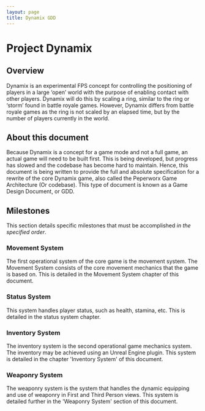 ```yaml
---
layout: page
title: Dynamix GDD
---
```


# Project Dynamix

## Overview

Dynamix is an experimental FPS concept for controlling the positioning of players in a large ‘open’ world with the purpose of enabling contact with other players. Dynamix will do this by scaling a ring, similar to the ring or ‘storm’ found in battle royale games. However, Dynamix differs from battle royale games as the ring is not scaled by an elapsed time, but by the number of players currently in the world.

## About this document

Because Dynamix is a concept for a game mode and not a full game, an actual game will need to be built first. This is being developed, but progress has slowed and the codebase has become hard to maintain. Hence, this document is being written to provide the full and absolute specification for a rewrite of the core Dynamix game, also called the Peperworx Game Architecture (Or codebase). This type of document is known as a Game Design Document, or GDD.

## Milestones

This section details specific milestones that must be accomplished *in the specified order*.

### Movement System

The first operational system of the core game is the movement system. The Movement System consists of the core movement mechanics that the game is based on. This is detailed in the Movement System chapter of this document.

### Status System

This system handles player status, such as health, stamina, etc. This is detailed in the status system chapter.

### Inventory System

The inventory system is the second operational game mechanics system. The inventory may be achieved using an Unreal Engine plugin. This system is detailed in the chapter 'Inventory System' of this document.

### Weaponry System

The weaponry system is the system that handles the dynamic equipping and use of weaponry in First and Third Person views. This system is detailed further in the 'Weaponry System' section of this document.